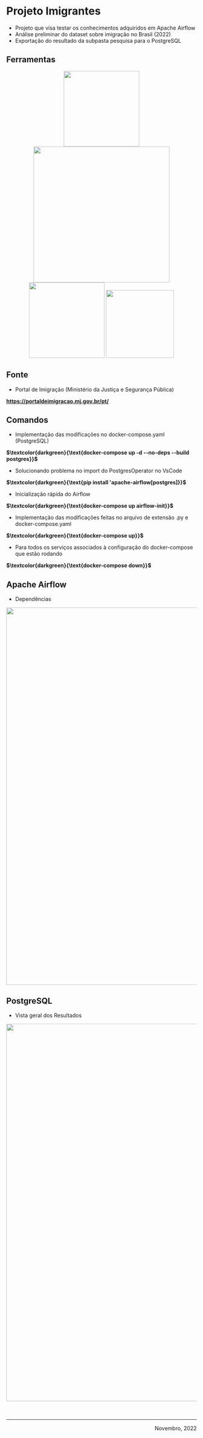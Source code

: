 # Projeto Imigrantes


- Projeto que visa testar os conhecimentos adquiridos em Apache Airflow
- Análise preliminar do dataset sobre imigração no Brasil (2022)
- Exportação do resultado da subpasta pesquisa para o PostgreSQL

## Ferramentas

<div align="center">
<p float="left">
  <img src="https://user-images.githubusercontent.com/83531935/202240019-106b54cb-b397-4bcc-a29a-e8ab55dcca85.png" width="200" />
  <img src="https://user-images.githubusercontent.com/83531935/202240028-cd1716fe-dfd5-4484-a9c1-9422da702468.png" width="360" /> 
  <img src="https://user-images.githubusercontent.com/83531935/202240030-59908174-d35d-4a4f-aeb8-9622420886f9.png" width="200" />
  <img src="https://user-images.githubusercontent.com/83531935/202240035-8d3d3582-b222-472d-baa8-1ed9551f2b0e.png" width="180" />
</p>
</div>


## Fonte

- Portal de Imigração (Ministério da Justiça e Segurança Pública)

__https://portaldeimigracao.mj.gov.br/pt/__

## Comandos

- Implementação das modificações no docker-compose.yaml (PostgreSQL)

**__$\textcolor{darkgreen}{\text{docker-compose up -d --no-deps --build postgres}}$__**

- Solucionando problema no import do PostgresOperator no VsCode

**__$\textcolor{darkgreen}{\text{pip install 'apache-airflow[postgres]}}$__**

- Inicialização rápida do Airflow

**__$\textcolor{darkgreen}{\text{docker-compose up airflow-init}}$__**

- Implementação das modificações feitas no arquivo de extensão .py e docker-compose.yaml

**__$\textcolor{darkgreen}{\text{docker-compose up}}$__**

- Para todos os serviços associados à configuração do docker-compose que estão rodando

**__$\textcolor{darkgreen}{\text{docker-compose down}}$__**

## Apache Airflow

- Dependências

<div align="center">
<img src="https://user-images.githubusercontent.com/83531935/202231169-2b93ed3d-0db9-492c-b0a7-6a5d64f43006.png" width=1000px > </div>


## PostgreSQL

- Vista geral dos Resultados

<div align="center">
<img src="https://user-images.githubusercontent.com/83531935/202238571-53c7cd48-ec88-48c5-b0e5-80424727d334.png" width=1000px > </div>

<br>
<br>
<hr/>

<div align="right"><p>Novembro, 2022</p></div>

